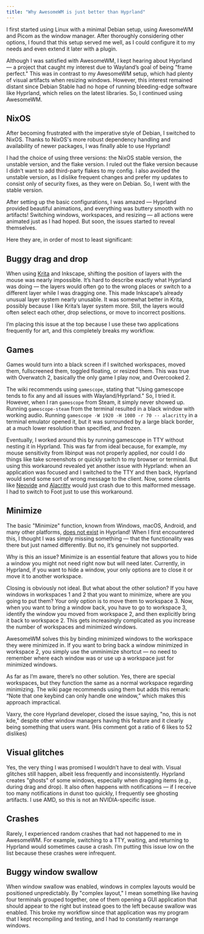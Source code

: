 ```yaml
---
title: "Why AwesomeWM is just better than Hyprland"
---
```


I first started using Linux with a minimal Debian setup, using AwesomeWM and Picom as the window manager. After thoroughly considering other options, I found that this setup served me well, as I could configure it to my needs and even extend it later with a plugin.

Although I was satisfied with AwesomeWM, I kept hearing about Hyprland — a project that caught my interest due to Wayland’s goal of being "frame perfect." This was in contrast to my AwesomeWM setup, which had plenty of visual artifacts when resizing windows. However, this interest remained distant since Debian Stable had no hope of running bleeding-edge software like Hyprland, which relies on the latest libraries. So, I continued using AwesomeWM.

## NixOS

After becoming frustrated with the imperative style of Debian, I switched to NixOS. Thanks to NixOS's more robust dependency handling and availability of newer packages, I was finally able to use Hyprland!

I had the choice of using three versions: the NixOS stable version, the unstable version, and the flake version. I ruled out the flake version because I didn’t want to add third-party flakes to my config. I also avoided the unstable version, as I dislike frequent changes and prefer my updates to consist only of security fixes, as they were on Debian. So, I went with the stable version.

After setting up the basic configurations, I was amazed — Hyprland provided beautiful animations, and everything was buttery smooth with no artifacts! Switching windows, workspaces, and resizing — all actions were animated just as I had hoped. But soon, the issues started to reveal themselves.

Here they are, in order of most to least significant:

## Buggy drag and drop

When using [Krita](https://github.com/hyprwm/Hyprland/issues/6450) and Inkscape, shifting the position of layers with the mouse was nearly impossible. It’s hard to describe exactly what Hyprland was doing — the layers would often go to the wrong places or switch to a different layer while I was dragging one. This made Inkscape’s already unusual layer system nearly unusable. It was somewhat better in Krita, possibly because I like Krita’s layer system more. Still, the layers would often select each other, drop selections, or move to incorrect positions.

I’m placing this issue at the top because I use these two applications frequently for art, and this completely breaks my workflow.

## Games

Games would turn into a black screen if I switched workspaces, moved them, fullscreened them, toggled floating, or resized them. This was true with Overwatch 2, basically the only game I play now, and Overcooked 2.

The wiki recommends using `gamescope`, stating that "Using gamescope tends to fix any and all issues with Wayland/Hyprland." So, I tried it. However, when I ran `gamescope` from Steam, it simply never showed up. Running `gamescope-steam` from the terminal resulted in a black window with working audio. Running `gamescope -W 1920 -H 1080 -r 70 -- alacritty` in a terminal emulator opened it, but it was surrounded by a large black border, at a much lower resolution than specified, and frozen.

Eventually, I worked around this by running gamescope in TTY without nesting it in Hyprland. This was far from ideal because, for example, my mouse sensitivity from libinput was not properly applied, nor could I do things like take screenshots or quickly switch to my browser or terminal. But using this workaround revealed yet another issue with Hyprland: when an application was focused and I switched to the TTY and then back, Hyprland would send some sort of wrong message to the client. Now, some clients like [Neovide](https://github.com/neovide/neovide/issues/2795) and [Alacritty](https://github.com/alacritty/alacritty/issues/8065) would just crash due to this malformed message. I had to switch to Foot just to use this workaround.

## Minimize

The basic "Minimize" function, known from Windows, macOS, Android, and many other platforms, [does not exist](https://github.com/hyprwm/Hyprland/issues/995) in Hyprland! When I first encountered this, I thought I was simply missing something — that the functionality was there but just named differently. But no, it’s genuinely not supported.

Why is this an issue? Minimize is an essential feature that allows you to hide a window you might not need right now but will need later. Currently, in Hyprland, if you want to hide a window, your only options are to close it or move it to another workspace.

Closing is obviously not ideal. But what about the other solution? If you have windows in workspaces 1 and 2 that you want to minimize, where are you going to put them? Your only option is to move them to workspace 3. Now, when you want to bring a window back, you have to go to workspace 3, identify the window you moved from workspace 2, and then explicitly bring it back to workspace 2. This gets increasingly complicated as you increase the number of workspaces and minimized windows.

AwesomeWM solves this by binding minimized windows to the workspace they were minimized in. If you want to bring back a window minimized in workspace 2, you simply use the unminimize shortcut — no need to remember where each window was or use up a workspace just for minimized windows.

As far as I’m aware, there’s no other solution. Yes, there are special workspaces, but they function the same as a normal workspace regarding minimizing. The wiki page recommends using them but adds this remark: “Note that one keybind can only handle one window,” which makes this approach impractical.

Vaxry, the core Hyprland developer, closed the issue saying, "no, this is not kde," despite other window managers having this feature and it clearly being something that users want. (His comment got a ratio of 6 likes to 52 dislikes)

## Visual glitches

Yes, the very thing I was promised I wouldn’t have to deal with. Visual glitches still happen, albeit less frequently and inconsistently. Hyprland creates "ghosts" of some windows, especially when dragging items (e.g., during drag and drop). It also often happens with notifications — if I receive too many notifications in dunst too quickly, I frequently see ghosting artifacts. I use AMD, so this is not an NVIDIA-specific issue.

## Crashes

Rarely, I experienced random crashes that had not happened to me in AwesomeWM. For example, switching to a TTY, waiting, and returning to Hyprland would sometimes cause a crash. I’m putting this issue low on the list because these crashes were infrequent.

## Buggy window swallow

When window swallow was enabled, windows in complex layouts would be positioned unpredictably. By "complex layout," I mean something like having four terminals grouped together, one of them opening a GUI application that should appear to the right but instead goes to the left because swallow was enabled. This broke my workflow since that application was my program that I kept recompiling and testing, and I had to constantly rearrange windows.
